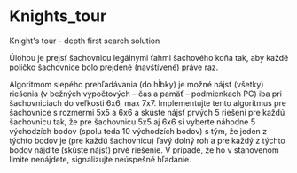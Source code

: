 # Knights_tour
Knight's tour - depth first search solution

Úlohou je prejsť šachovnicu legálnymi ťahmi šachového koňa tak, aby každé políčko
šachovnice bolo prejdené (navštívené) práve raz. 

Algoritmom slepého prehľadávania (do hĺbky) je možné nájsť (všetky) riešenia (v
bežných výpočtových – čas a pamäť – podmienkach PC) iba pri šachovniciach do
veľkosti 6x6, max 7x7. Implementujte tento algoritmus pre šachovnice s rozmermi
5x5 a 6x6 a skúste nájsť prvých 5 riešení pre každú šachovnicu tak, že pre
šachovnicu 5x5 aj 6x6 si vyberte náhodne 5 východzích bodov (spolu teda 10
východzích bodov) s tým, že jeden z týchto bodov je (pre každú šachovnicu) ľavý
dolný roh a pre každý z týchto bodov nájdite (skúste nájsť) prvé riešenie. V prípade,
že ho v stanovenom limite nenájdete, signalizujte neúspešné hľadanie.
